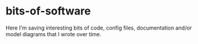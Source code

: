 # bits-of-software
Here I'm saving interesting bits of code, config files, documentation and/or model diagrams that I wrote over time.
